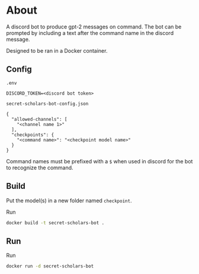 # About
A discord bot to produce gpt-2 messages on command. The bot can be prompted by including a text after the command name in the discord message.

Designed to be ran in a Docker container.

## Config
`.env`
```
DISCORD_TOKEN=<discord bot token>
```
`secret-scholars-bot-config.json`
```
{
  "allowed-channels": [
    "<channel name 1>"
  ],
  "checkpoints": {
    "<command name>": "<checkpoint model name>"
  }
}
```
Command names must be prefixed with a `$` when used in discord for the bot to recognize the command.

## Build

Put the model(s) in a new folder named `checkpoint`.

Run
```sh
docker build -t secret-scholars-bot .
```

## Run
Run
```sh
docker run -d secret-scholars-bot
```
